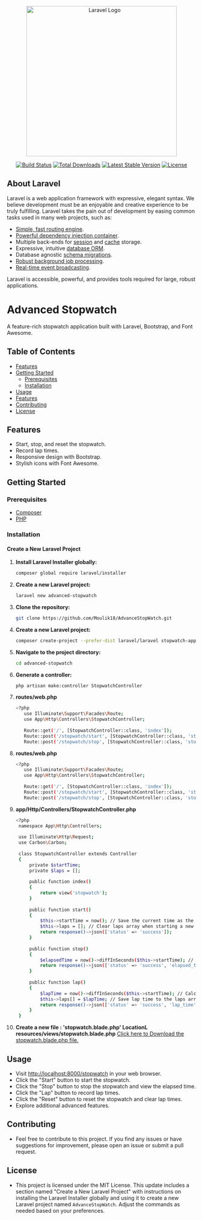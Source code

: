 <p align="center"><a href="https://laravel.com" target="_blank"><img src="https://raw.githubusercontent.com/laravel/art/master/logo-lockup/5%20SVG/2%20CMYK/1%20Full%20Color/laravel-logolockup-cmyk-red.svg" width="400" alt="Laravel Logo"></a></p>

<p align="center">
<a href="https://github.com/laravel/framework/actions"><img src="https://github.com/laravel/framework/workflows/tests/badge.svg" alt="Build Status"></a>
<a href="https://packagist.org/packages/laravel/framework"><img src="https://img.shields.io/packagist/dt/laravel/framework" alt="Total Downloads"></a>
<a href="https://packagist.org/packages/laravel/framework"><img src="https://img.shields.io/packagist/v/laravel/framework" alt="Latest Stable Version"></a>
<a href="https://packagist.org/packages/laravel/framework"><img src="https://img.shields.io/packagist/l/laravel/framework" alt="License"></a>
</p>

## About Laravel

Laravel is a web application framework with expressive, elegant syntax. We believe development must be an enjoyable and creative experience to be truly fulfilling. Laravel takes the pain out of development by easing common tasks used in many web projects, such as:

- [Simple, fast routing engine](https://laravel.com/docs/routing).
- [Powerful dependency injection container](https://laravel.com/docs/container).
- Multiple back-ends for [session](https://laravel.com/docs/session) and [cache](https://laravel.com/docs/cache) storage.
- Expressive, intuitive [database ORM](https://laravel.com/docs/eloquent).
- Database agnostic [schema migrations](https://laravel.com/docs/migrations).
- [Robust background job processing](https://laravel.com/docs/queues).
- [Real-time event broadcasting](https://laravel.com/docs/broadcasting).

Laravel is accessible, powerful, and provides tools required for large, robust applications.

# Advanced Stopwatch

A feature-rich stopwatch application built with Laravel, Bootstrap, and Font Awesome.

## Table of Contents

- [Features](#features)
- [Getting Started](#getting-started)
  - [Prerequisites](#prerequisites)
  - [Installation](#installation)
- [Usage](#usage)
- [Features](#features)
- [Contributing](#contributing)
- [License](#license)

## Features

- Start, stop, and reset the stopwatch.
- Record lap times.
- Responsive design with Bootstrap.
- Stylish icons with Font Awesome.

## Getting Started

### Prerequisites

- [Composer](https://getcomposer.org/)
- [PHP](https://www.php.net/)

### Installation

#### Create a New Laravel Project

1. **Install Laravel Installer globally:**

   ```bash
   composer global require laravel/installer

2. **Create a new Laravel project:**

   ```bash
   laravel new advanced-stopwatch

3. **Clone the repository:**

   ```bash
   git clone https://github.com/Moulik18/AdvanceStopWatch.git

4. **Create a new Laravel project:**

   ```bash
   composer create-project --prefer-dist laravel/laravel stopwatch-app

5. **Navigate to the project directory:**

   ```bash
   cd advanced-stopwatch

6. **Generate a controller:**

   ```bash
   php artisan make:controller StopwatchController

7. **routes/web.php**

   ```bash
   <?php
      use Illuminate\Support\Facades\Route;
      use App\Http\Controllers\StopwatchController;
      
      Route::get('/', [StopwatchController::class, 'index']);
      Route::post('/stopwatch/start', [StopwatchController::class, 'start']);
      Route::post('/stopwatch/stop', [StopwatchController::class, 'stop']);
   
8. **routes/web.php**

   ```bash
   <?php
      use Illuminate\Support\Facades\Route;
      use App\Http\Controllers\StopwatchController;
      
      Route::get('/', [StopwatchController::class, 'index']);
      Route::post('/stopwatch/start', [StopwatchController::class, 'start']);
      Route::post('/stopwatch/stop', [StopwatchController::class, 'stop']);

9. **app/Http/Controllers/StopwatchController.php**

   ```bash
   <?php
    namespace App\Http\Controllers;
    
    use Illuminate\Http\Request;
    use Carbon\Carbon;
    
    class StopwatchController extends Controller
    {
        private $startTime;
        private $laps = [];
    
        public function index()
        {
            return view('stopwatch');
        }
    
        public function start()
        {
            $this->startTime = now(); // Save the current time as the start time
            $this->laps = []; // Clear laps array when starting a new stopwatch
            return response()->json(['status' => 'success']);
        }
    
        public function stop()
        {
            $elapsedTime = now()->diffInSeconds($this->startTime); // Calculate elapsed time
            return response()->json(['status' => 'success', 'elapsed_time' => $elapsedTime, 'laps' => $this->laps]);
        }
    
        public function lap()
        {
            $lapTime = now()->diffInSeconds($this->startTime); // Calculate lap time
            $this->laps[] = $lapTime; // Save lap time to the laps array
            return response()->json(['status' => 'success', 'lap_time' => $lapTime]);
        }
    }

10. **Create a new file : 'stopwatch.blade.php' LocationL resources/views/stopwatch.blade.php**
<a href="https://uploadnow.io/files/PYjtpxN">Click here to Download the stopwatch.blade.php file.</a>

   

## Usage

- Visit [http://localhost:8000/stopwatch](http://localhost:8000/stopwatch) in your web browser.
- Click the "Start" button to start the stopwatch.
- Click the "Stop" button to stop the stopwatch and view the elapsed time.
- Click the "Lap" button to record lap times.
- Click the "Reset" button to reset the stopwatch and clear lap times.
- Explore additional advanced features.


## Contributing

- Feel free to contribute to this project. If you find any issues or have suggestions for improvement, please open an issue or submit a pull request.


## License

- This project is licensed under the MIT License.
This update includes a section named "Create a New Laravel Project" with instructions on installing the Laravel Installer globally and using it to create a new Laravel project named `AdvanceStopWatch`. Adjust the commands as needed based on your preferences.




